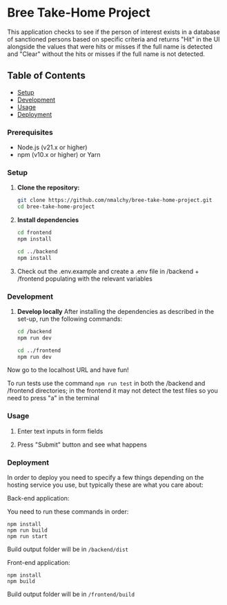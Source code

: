 # Bree Take-Home Project

This application checks to see if the person of interest exists in a database of sanctioned persons based on specific criteria and returns "Hit" in the UI alongside the values that were hits or misses if the full name is detected and "Clear" without the hits or misses if the full name is not detected.

## Table of Contents

- [Setup](#Setup)
- [Development](#development)
- [Usage](#usage)
- [Deployment](#deployment)


### Prerequisites

- Node.js (v21.x or higher)
- npm (v10.x or higher) or Yarn

### Setup

1. **Clone the repository:**

   ```bash
   git clone https://github.com/nmalchy/bree-take-home-project.git
   cd bree-take-home-project

2. **Install dependencies**
    ```bash
    cd frontend
    npm install

    cd ../backend
    npm install

3. Check out the .env.example and create a .env file in /backend + /frontend populating with the relevant variables


### Development

1. **Develop locally**
After installing the dependencies as described in the set-up, run the following commands:
    ```bash
    cd /backend 
    npm run dev

    cd ../frontend
    npm run dev

Now go to the localhost URL and have fun!

To run tests use the command `npm run test` in both the /backend and /frontend directories; in the frontend it may not detect the test files so you need to press "a" in the terminal

### Usage

1. Enter text inputs in form fields

2. Press "Submit" button and see what happens

### Deployment

In order to deploy you need to specify a few things depending on the hosting service you use, but typically these are what you care about:

Back-end application:

You need to run these commands in order:
    
    npm install 
    npm run build
    npm run start

Build output folder will be in `/backend/dist`

Front-end application:

    npm install
    npm build

Build output folder will be in `/frontend/build`
